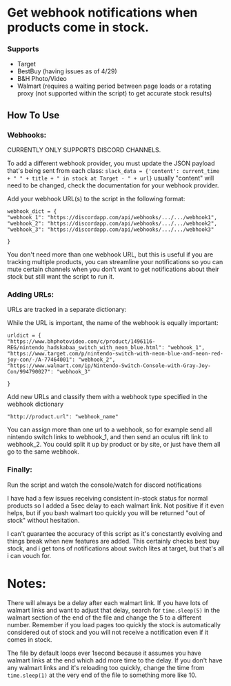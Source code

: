 # Get webhook notifications when products come in stock. 

### Supports

- Target
- BestBuy (having issues as of 4/29)
- B&H Photo/Video
- Walmart (requires a waiting period between page loads or a rotating proxy (not supported within the script) to get accurate stock results)


## How To Use


### Webhooks:
CURRENTLY ONLY SUPPORTS DISCORD CHANNELS.

To add a different webhook provider, you must update the JSON payload that's being sent from each class: `slack_data = {'content': current_time + " " + title + " in stock at Target - " + url}` usually "content" will need to be changed, check the documentation for your webhook provider.

Add your webhook URL(s) to the script in the following format:
```
webhook_dict = {
"webhook_1": "https://discordapp.com/api/webhooks/.../.../webhook1",
"webhook_2": "https://discordapp.com/api/webhooks/.../.../webhook2",
"webhook_3": "https://discordapp.com/api/webhooks/.../.../webhook3"

}
```
You don't need more than one webhook URL, but this is useful if you are tracking multiple products, you can streamline your notifications so you can mute certain channels when you don't want to get notifications about their stock but still want the script to run it.


### Adding URLs:

URLs are tracked in a separate dictionary:

While the URL is important, the name of the webhook is equally important:
```
urldict = {
"https://www.bhphotovideo.com/c/product/1496116-REG/nintendo_hadskabaa_switch_with_neon_blue.html": "webhook_1",
"https://www.target.com/p/nintendo-switch-with-neon-blue-and-neon-red-joy-con/-/A-77464001": "webhook_2",
"https://www.walmart.com/ip/Nintendo-Switch-Console-with-Gray-Joy-Con/994790027": "webhook_3"

}
```

Add new URLs and classify them with a webhook type specified in the webhook dictionary

`"http://product.url": "webhook_name"`

You can assign more than one url to a webhook, so for example send all nintendo switch links to webhook_1, and then send an oculus rift link to webhook_2. You could split it up by product or by site, or just have them all go to the same webhook.


### Finally:

Run the script and watch the console/watch for discord notifications


I have had a few issues receiving consistent in-stock status for normal products so I added a 5sec delay to each walmart link. Not positive if it even helps, but if you bash walmart too quickly you will be returned "out of stock" without hesitation.

I can't guarantee the accuracy of this script as it's concstantly evolving and things break when new features are added. This certainly checks best buy stock, and i get tons of notifications about switch lites at target, but that's all i can vouch for.


# Notes:

There will always be a delay after each walmart link. If you have lots of walmart links and want to adjust that delay, search for `time.sleep(5)` in the walmart section of the end of the file and change the 5 to a different number. Remember if you load pages too quickly the stock is automatically considered out of stock and you will not receive a notification even if it comes in stock. 


The file by default loops ever 1second because it assumes you have walmart links at the end which add more time to the delay. If you don't have any walmart links and it's reloading too quickly, change the time from `time.sleep(1)` at the very end of the file to something more like 10. 
